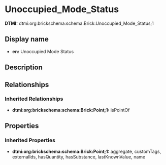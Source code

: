 # Unoccupied_Mode_Status
**DTMI:** dtmi:org:brickschema:schema:Brick:Unoccupied_Mode_Status;1
## Display name
- **en:** Unoccupied Mode Status
## Description
## Relationships
### Inherited Relationships
* **dtmi:org:brickschema:schema:Brick:Point;1:** isPointOf
## Properties
### Inherited Properties
* **dtmi:org:brickschema:schema:Brick:Point;1:** aggregate, customTags, externalIds, hasQuantity, hasSubstance, lastKnownValue, name
